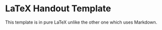 # LaTeX Handout Template

This template is in pure LaTeX unlike the other one which uses Markdown.


